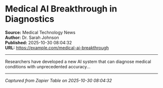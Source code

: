 # Medical AI Breakthrough in Diagnostics

**Source:** Medical Technology News  
**Author:** Dr. Sarah Johnson  
**Published:** 2025-10-30 08:04:32  
**URL:** https://example.com/medical-ai-breakthrough  

---

Researchers have developed a new AI system that can diagnose medical conditions with unprecedented accuracy...

---
*Captured from Zapier Table on 2025-10-30 08:04:32*
